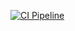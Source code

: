 [![CI Pipeline](https://github.com/Regina73G/ajs_test_mocking/actions/workflows/main.yml/badge.svg)](https://github.com/Regina73G/ajs_test_mocking/actions/workflows/main.yml)
